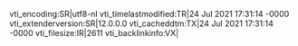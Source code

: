 vti_encoding:SR|utf8-nl
vti_timelastmodified:TR|24 Jul 2021 17:31:14 -0000
vti_extenderversion:SR|12.0.0.0
vti_cacheddtm:TX|24 Jul 2021 17:31:14 -0000
vti_filesize:IR|2611
vti_backlinkinfo:VX|
